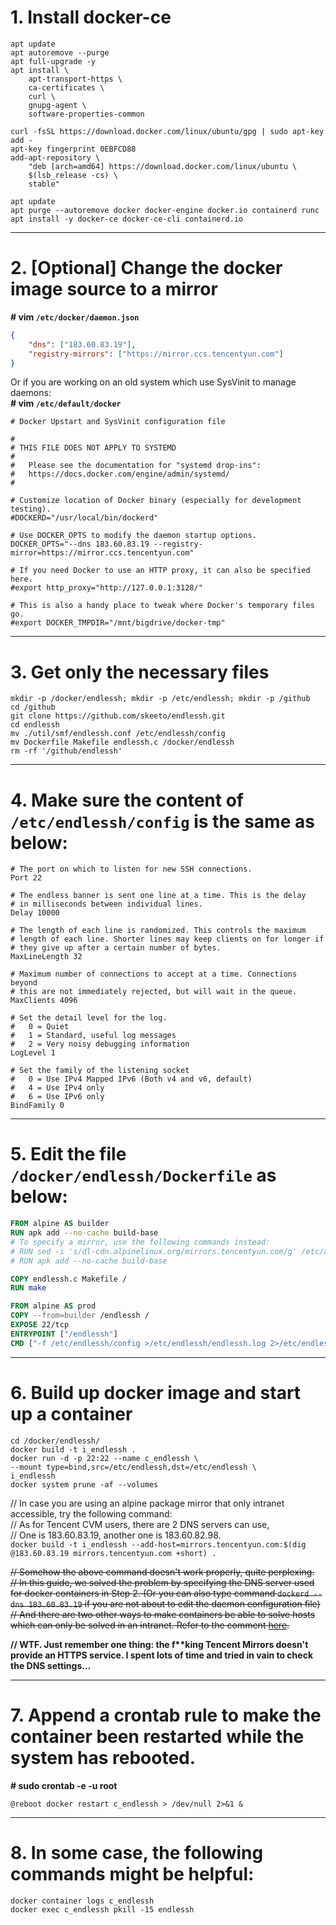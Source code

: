 # 1. Install docker-ce
```shell
apt update
apt autoremove --purge
apt full-upgrade -y
apt install \
    apt-transport-https \
    ca-certificates \
    curl \
    gnupg-agent \
    software-properties-common

curl -fsSL https://download.docker.com/linux/ubuntu/gpg | sudo apt-key add -
apt-key fingerprint 0EBFCD88
add-apt-repository \
    "deb [arch=amd64] https://download.docker.com/linux/ubuntu \
    $(lsb_release -cs) \
    stable"

apt update
apt purge --autoremove docker docker-engine docker.io containerd runc
apt install -y docker-ce docker-ce-cli containerd.io
```

---
# 2. [Optional] Change the docker image source to a mirror
**# vim `/etc/docker/daemon.json`**
```json
{
    "dns": ["183.60.83.19"],
    "registry-mirrors": ["https://mirror.ccs.tencentyun.com"]
}
```

Or if you are working on an old system which use SysVinit to manage daemons:  
**# vim `/etc/default/docker`**
```
# Docker Upstart and SysVinit configuration file

#
# THIS FILE DOES NOT APPLY TO SYSTEMD
#
#   Please see the documentation for "systemd drop-ins":
#   https://docs.docker.com/engine/admin/systemd/
#

# Customize location of Docker binary (especially for development testing).
#DOCKERD="/usr/local/bin/dockerd"

# Use DOCKER_OPTS to modify the daemon startup options.
DOCKER_OPTS="--dns 183.60.83.19 --registry-mirror=https://mirror.ccs.tencentyun.com"

# If you need Docker to use an HTTP proxy, it can also be specified here.
#export http_proxy="http://127.0.0.1:3128/"

# This is also a handy place to tweak where Docker's temporary files go.
#export DOCKER_TMPDIR="/mnt/bigdrive/docker-tmp"
```

---
# 3. Get only the necessary files
```shell
mkdir -p /docker/endlessh; mkdir -p /etc/endlessh; mkdir -p /github
cd /github
git clone https://github.com/skeeto/endlessh.git
cd endlessh
mv ./util/smf/endlessh.conf /etc/endlessh/config
mv Dockerfile Makefile endlessh.c /docker/endlessh
rm -rf '/github/endlessh'
```

---
# 4. Make sure the content of `/etc/endlessh/config` is the same as below:
```
# The port on which to listen for new SSH connections.
Port 22

# The endless banner is sent one line at a time. This is the delay
# in milliseconds between individual lines.
Delay 10000

# The length of each line is randomized. This controls the maximum
# length of each line. Shorter lines may keep clients on for longer if
# they give up after a certain number of bytes.
MaxLineLength 32

# Maximum number of connections to accept at a time. Connections beyond
# this are not immediately rejected, but will wait in the queue.
MaxClients 4096

# Set the detail level for the log.
#   0 = Quiet
#   1 = Standard, useful log messages
#   2 = Very noisy debugging information
LogLevel 1

# Set the family of the listening socket
#   0 = Use IPv4 Mapped IPv6 (Both v4 and v6, default)
#   4 = Use IPv4 only
#   6 = Use IPv6 only
BindFamily 0
```

---
# 5. Edit the file `/docker/endlessh/Dockerfile` as below:
```dockerfile
FROM alpine AS builder
RUN apk add --no-cache build-base
# To specify a mirror, use the following commands instead:
# RUN sed -i 's/dl-cdn.alpinelinux.org/mirrors.tencentyun.com/g' /etc/apk/repositories
# RUN apk add --no-cache build-base

COPY endlessh.c Makefile /
RUN make

FROM alpine AS prod
COPY --from=builder /endlessh /
EXPOSE 22/tcp
ENTRYPOINT ["/endlessh"]
CMD ["-f /etc/endlessh/config >/etc/endlessh/endlessh.log 2>/etc/endlessh/endlessh.err"]
```

---
# 6. Build up docker image and start up a container
```shell
cd /docker/endlessh/
docker build -t i_endlessh .
docker run -d -p 22:22 --name c_endlessh \
--mount type=bind,src=/etc/endlessh,dst=/etc/endlessh \
i_endlessh
docker system prune -af --volumes
```

// In case you are using an alpine package mirror that only intranet accessible, try the following command:  
// As for Tencent CVM users, there are 2 DNS servers can use,  
// One is 183.60.83.19, another one is 183.60.82.98.  
`docker build -t i_endlessh --add-host=mirrors.tencentyun.com:$(dig @183.60.83.19 mirrors.tencentyun.com +short) .`

~~// Somehow the above command doesn't work properly, quite perplexing.  
// In this guide, we solved the problem by specifying the DNS server used for docker containers in Step 2. (Or you can also type command `dockerd --dns 183.60.83.19` if you are not about to edit the daemon configuration file)  
// And there are two other ways to make containers be able to solve hosts which can only be solved in an intranet. Refer to the comment [here](https://github.com/moby/moby/issues/5779#issuecomment-478518282).~~

**// WTF. Just remember one thing: the f\*\*king Tencent Mirrors doesn't provide an HTTPS service. I spent lots of time and tried in vain to check the DNS settings…**

---
# 7. Append a crontab rule to make the container been restarted while the system has rebooted.
**# sudo crontab -e -u root**
```
@reboot docker restart c_endlessh > /dev/null 2>&1 &
```

---
# 8. In some case, the following commands might be helpful:
```shell
docker container logs c_endlessh
docker exec c_endlessh pkill -15 endlessh
```
